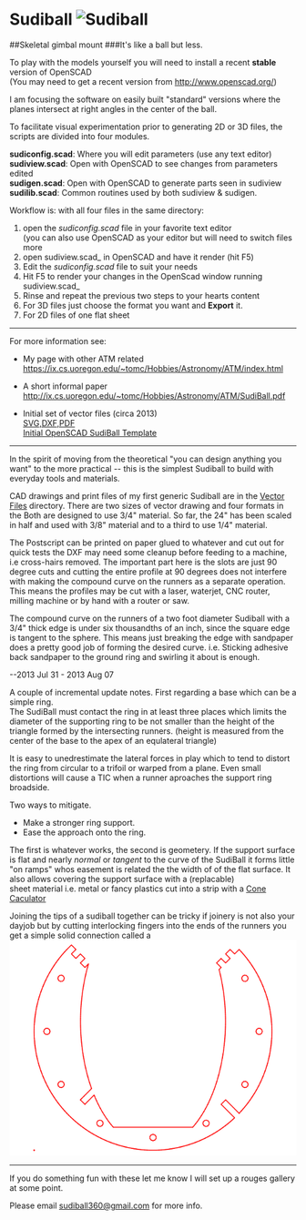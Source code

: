 Sudiball   ![Sudiball](https://ix.cs.uoregon.edu/~tomc/Hobbies/Astronomy/ATM/SudiBall/open_sb1t.png "Sudiball")
========


##Skeletal gimbal mount
###It's like a ball but less. 

To play with the models yourself you will need to
install a recent __stable__ version of OpenSCAD  
(You may need to get a recent version from <http://www.openscad.org/>)

I am focusing the software on easily built "standard" versions
where the planes intersect at right angles in the center of the ball. 

To facilitate visual experimentation prior to generating 2D or 3D
files, the scripts are divided into four modules.


__sudiconfig.scad__:  Where you will edit parameters (use any text editor)   
__sudiview.scad__:	 Open with OpenSCAD to see changes from parameters edited  
__sudigen.scad__:	 Open with OpenSCAD to generate parts seen in sudiview  
__sudilib.scad__:	Common routines used by both sudiview & sudigen.   

Workflow is: with all four files in the same directory:  
1.  open the _sudiconfig.scad_ file in your favorite text editor  
  (you can also use OpenSCAD as your editor but will need to switch files more  
2.  open sudiview.scad_ in OpenSCAD and have it render (hit F5)  
3.  Edit the _sudiconfig.scad_ file to suit your needs  
4.  Hit F5 to render your changes in the OpenScad window running sudiview.scad_  
5.  Rinse and repeat the previous two steps to your hearts content  
6.  For 3D files just choose the format you want and __Export__ it.  
7.  For 2D files of one flat sheet

------------------------------------------------------------------------
For more information see:
  
- My page with other ATM related
https://ix.cs.uoregon.edu/~tomc/Hobbies/Astronomy/ATM/index.html  
 
- A short informal paper
http://ix.cs.uoregon.edu/~tomc/Hobbies/Astronomy/ATM/SudiBall.pdf

- Initial set of vector files (circa 2013)  
[SVG,DXF,PDF](vector_files/)  
[Initial OpenSCAD SudiBall Template](Mark_I/sudiball_template.scad/)



------------------------------------------------------------------------

In the spirit of moving from the theoretical "you can design anything you want" 
to the more practical -- this is the simplest Sudiball to build with everyday tools and materials. 

CAD drawings and print files of my first generic Sudiball are in the [Vector Files](/vector_files/) directory. 
There are two sizes of vector drawing and four formats in the
Both are designed to use 3/4" material. 
So far, the 24" has been scaled in half and used with 3/8" material 
and to a third to use 1/4" material. 

The Postscript can be printed on paper glued to whatever and cut out for quick tests 
the DXF may need some cleanup before feeding to a machine, i.e cross-hairs removed.
The important part here is the slots are just 90 degree cuts 
and cutting the entire profile at 90 degrees does not interfere 
with making the compound curve on the runners as a separate operation. 
This means the profiles may be cut with a laser, waterjet, CNC router, milling machine 
or by hand with a router or saw.

The compound curve on the runners of a two foot diameter Sudiball with a 3/4" thick edge 
is under six thousandths of an inch, since the square edge is tangent to the sphere. 
This means just breaking the edge with sandpaper does a pretty good job of forming the desired curve.
i.e. Sticking adhesive back sandpaper to the ground ring and swirling it about is enough.

--2013 Jul 31 - 2013 Aug 07


A couple of incremental update notes.
First regarding a base which can be a simple ring.  
The SudiBall must contact the ring in at least three places which limits the
diameter of the supporting ring to be not smaller than
the height of the triangle formed by the intersecting runners.
(height is measured from the center of the base to the apex of an equlateral triangle)
 
It is easy to unedrestimate the lateral forces in play which to tend to distort
the ring from circular to a trifoil or warped from a plane.
Even small distortions will cause a TIC when a runner aproaches the support ring broadside.

Two ways to mitigate.
- Make a stronger ring support.  
- Ease the approach onto the ring.

The first is whatever works, the second is geometery.
If the support surface is flat and nearly _normal_ or _tangent_ to the curve
of the SudiBall it forms little "on ramps" whos easement is related the the width
of of the flat surface. It also allows covering the support surface with a (replacable)    
sheet material i.e. metal or fancy plastics cut into a strip with a [Cone Caculator](https://duckduckgo.com/?q=cone+caculator&ia=web)

Joining the tips of a sudiball together can be tricky if joinery is not also your dayjob
but by cutting interlocking fingers into the ends of the runners you get a
simple solid connection called a ![fingerjoint](Gallery/sudiball_fingerjoint.png)  


------------------------------------------------------------------------

If you do something fun with these let me know I will set up a rouges gallery at some point.

Please email sudiball360@gmail.com for more info.
